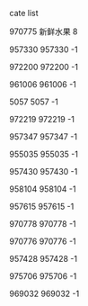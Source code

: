 cate list

970775 新鲜水果 8

957330 957330 -1

972200 972200 -1

961006 961006 -1

5057 5057 -1

972219 972219 -1

957347 957347 -1

955035 955035 -1

957430 957430 -1

958104 958104 -1

957615 957615 -1

970778 970778 -1

970776 970776 -1

957428 957428 -1

975706 975706 -1

969032 969032 -1

